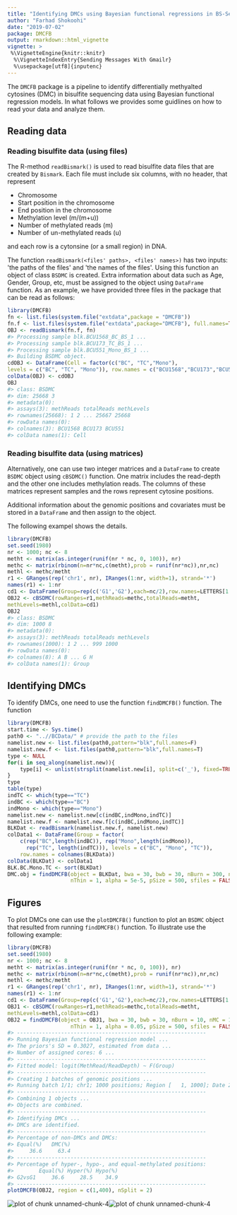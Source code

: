 ```yaml
---
title: "Identifying DMCs using Bayesian functional regressions in BS-Seq data"
author: "Farhad Shokoohi"
date: "2019-07-02"
package: DMCFB
output: rmarkdown::html_vignette
vignette: >
 %\VignetteEngine{knitr::knitr}
  %\VignetteIndexEntry{Sending Messages With Gmailr}
  %\usepackage[utf8]{inputenc}
---
```




The `DMCFB` package is a pipeline to identify differentially methyalted 
cytosines (DMC) in bisulfite sequencing data using Bayesian functional
regression models. 
In what follows we provides some guidlines on how to read your data and analyze
them.

## Reading data
### Reading bisulfite data (using files)
The R-method `readBismark()` is used to read bisulfite data files that are 
created by `Bismark`. Each file must include six columns, with no header, that 
represent 

 - Chromosome 
 - Start position in the chromosome  
 - End position in the chromosome
 - Methylation level (m/(m+u))
 - Number of methylated reads (m)
 - Number of un-methylated reads (u)

and each row is a cytonsine (or a small region) in DNA. 

The function  `readBismark(<files' paths>, <files' names>)` has two inputs: 
'the paths of the files' and 'the names of the files'.
Using this function an object of class `BSDMC` is created. 
Extra information about data such as Age, Gender, Group, etc, must be assigned
to the object using `DataFrame` function. 
As an example, we have provided three files in the package that can be read as 
follows:


```r
library(DMCFB)
fn <- list.files(system.file("extdata",package = "DMCFB"))
fn.f <- list.files(system.file("extdata",package="DMCFB"), full.names=TRUE)
OBJ <- readBismark(fn.f, fn)
#> Processing sample blk.BCU1568_BC_BS_1 ... 
#> Processing sample blk.BCU173_TC_BS_1 ... 
#> Processing sample blk.BCU551_Mono_BS_1 ... 
#> Building BSDMC object.
cdOBJ <- DataFrame(Cell = factor(c("BC", "TC","Mono"),
levels = c("BC", "TC", "Mono")), row.names = c("BCU1568","BCU173","BCU551"))
colData(OBJ) <- cdOBJ
OBJ
#> class: BSDMC 
#> dim: 25668 3 
#> metadata(0):
#> assays(3): methReads totalReads methLevels
#> rownames(25668): 1 2 ... 25667 25668
#> rowData names(0):
#> colnames(3): BCU1568 BCU173 BCU551
#> colData names(1): Cell
```


### Reading bisulfite data (using matrices)
Alternatively, one can use two integer matrices and a `DataFrame` to create
`BSDMC` object using `cBSDMC()` function. One matrix includes the read-depth and
the other one includes methylation reads. The columns of these matrices 
represent samples and the rows represent cytosine positions. 

Additional information about the genomic positions and covariates must be stored
in a `DataFrame` and then assign to the object. 

The following exampel shows the details. 


```r
library(DMCFB)
set.seed(1980)
nr <- 1000; nc <- 8
metht <- matrix(as.integer(runif(nr * nc, 0, 100)), nr)
methc <- matrix(rbinom(n=nr*nc,c(metht),prob = runif(nr*nc)),nr,nc)
methl <- methc/metht
r1 <- GRanges(rep('chr1', nr), IRanges(1:nr, width=1), strand='*')
names(r1) <- 1:nr
cd1 <- DataFrame(Group=rep(c('G1','G2'),each=nc/2),row.names=LETTERS[1:nc])
OBJ2 <- cBSDMC(rowRanges=r1,methReads=methc,totalReads=metht,
methLevels=methl,colData=cd1)
OBJ2
#> class: BSDMC 
#> dim: 1000 8 
#> metadata(0):
#> assays(3): methReads totalReads methLevels
#> rownames(1000): 1 2 ... 999 1000
#> rowData names(0):
#> colnames(8): A B ... G H
#> colData names(1): Group
```

## Identifying DMCs
To identify DMCs, one need to use the function `findDMCFB()` function. 
The function


```r
library(DMCFB)
start.time <- Sys.time()
path0 <- "..//BCData/" # provide the path to the files
namelist.new <- list.files(path0,pattern="blk",full.names=F)
namelist.new.f <- list.files(path0,pattern="blk",full.names=T)
type <- NULL
for(i in seq_along(namelist.new)){
    type[i] <- unlist(strsplit(namelist.new[i], split=c('_'), fixed=TRUE))[2]
}
type
table(type)
indTC <- which(type=="TC")
indBC <- which(type=="BC")
indMono <- which(type=="Mono")
namelist.new <- namelist.new[c(indBC,indMono,indTC)]
namelist.new.f <- namelist.new.f[c(indBC,indMono,indTC)]
BLKDat <- readBismark(namelist.new.f, namelist.new)
colData1 <- DataFrame(Group = factor(
    c(rep("BC",length(indBC)), rep("Mono",length(indMono)), 
      rep("TC", length(indTC))), levels = c("BC", "Mono", "TC")), 
    row.names = colnames(BLKData))
colData(BLKDat) <- colData1
BLK.BC.Mono.TC <- sort(BLKDat)
DMC.obj = findDMCFB(object = BLKDat, bwa = 30, bwb = 30, nBurn = 300, nMC = 300,
                    nThin = 1, alpha = 5e-5, pSize = 500, sfiles = FALSE)
```


## Figures
To plot DMCs one can use the `plotDMCFB()` function to plot an `BSDMC` object 
that resulted from running `findDMCFB()` function. 
To illustrate use the following example:



```r
library(DMCFB)
set.seed(1980)
nr <- 1000; nc <- 8
metht <- matrix(as.integer(runif(nr * nc, 0, 100)), nr)
methc <- matrix(rbinom(n=nr*nc,c(metht),prob = runif(nr*nc)),nr,nc)
methl <- methc/metht
r1 <- GRanges(rep('chr1', nr), IRanges(1:nr, width=1), strand='*')
names(r1) <- 1:nr
cd1 <- DataFrame(Group=rep(c('G1','G2'),each=nc/2),row.names=LETTERS[1:nc])
OBJ1 <- cBSDMC(rowRanges=r1,methReads=methc,totalReads=metht,
methLevels=methl,colData=cd1)
OBJ2 = findDMCFB(object = OBJ1, bwa = 30, bwb = 30, nBurn = 10, nMC = 10,
                    nThin = 1, alpha = 0.05, pSize = 500, sfiles = FALSE)
#> ------------------------------------------------------------
#> Running Bayesian functional regression model ...
#> The priors's SD = 0.3027, estimated from data ... 
#> Number of assigned cores: 6 ... 
#> ------------------------------------------------------------
#> Fitted model: logit(MethRead/ReadDepth) ~ F(Group) 
#> ------------------------------------------------------------
#> Creating 1 batches of genomic positions ... 
#> Running batch 1/1; chr1; 1000 positions; Region [   1, 1000]; Date 2019-07-02 16:43:03
#> ------------------------------------------------------------
#> Combining 1 objects ... 
#> Objects are combined.
#> ------------------------------------------------------------
#> Identifying DMCs ...
#> DMCs are identified.
#> ------------------------------------------------------------
#> Percentage of non-DMCs and DMCs:
#> Equal(%)   DMC(%) 
#>     36.6     63.4 
#> ------------------------------------------------------------
#> Percentage of hyper-, hypo-, and equal-methylated positions:
#>        Equal(%) Hyper(%) Hypo(%)
#> G2vsG1     36.6     28.5    34.9
#> ------------------------------------------------------------
plotDMCFB(OBJ2, region = c(1,400), nSplit = 2)
```

![plot of chunk unnamed-chunk-4](figure/unnamed-chunk-4-1.png)![plot of chunk unnamed-chunk-4](figure/unnamed-chunk-4-2.png)

